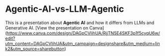 # Agentic-AI-vs-LLM-Agentic
This is a presentation about **Agentic AI** and how it differs from LLMs and Generative AI.
 [View the presentation on Canva] (https://www.canva.com/design/DAGpCVlihUA/RjjTN5E4SKF3p1f5cyqU6w/edit?utm_content=DAGpCVlihUA&utm_campaign=designshare&utm_medium=link2&utm_source=sharebutton)
